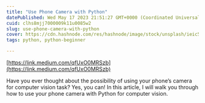```yaml
---
title: "Use Phone Camera with Python"
datePublished: Wed May 17 2023 21:51:27 GMT+0000 (Coordinated Universal Time)
cuid: clhs8mjj7000009k11u0085w2
slug: use-phone-camera-with-python
cover: https://cdn.hashnode.com/res/hashnode/image/stock/unsplash/ieic5Tq8YMk/upload/eadf17c952c1a355684bc563da72e630.jpeg
tags: python, python-beginner

---
```


[https://link.medium.com/qfUxO0MRSzb](https://link.medium.com/qfUxO0MRSzb)

Have you ever thought about the possibility of using your phone’s camera for computer vision task? Yes, you can! In this article, I will walk you through how to use your phone camera with Python for computer vision.